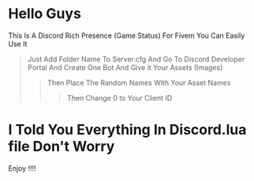  # Hello Guys
 This Is A Discord Rich Presence (Game Status) For Fivem
 You Can Easily Use It 
 > Just Add Folder Name To Server.cfg
 > And Go To Discord Developer Portal And Create One Bot And Give it Your Assets (Images)
 >> Then Place The Random Names With Your Asset Names 
 >>> Then Change 0 to Your Client ID
 # I Told You Everything In Discord.lua file Don't Worry
 Enjoy !!!!
